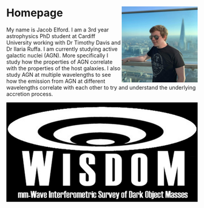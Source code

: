 # Homepage <img src="./assets/Profile.jpg" align="right" alt="Profile Image" width="200"/>

My name is Jacob Elford. I am a 3rd year astrophysics PhD student at Cardiff University working with Dr Timothy Davis and Dr Ilaria Ruffa. I am currently studying active galactic nuclei (AGN). More specifically I study how the properties of AGN correlate with the properties of the host galaxies. I also study AGN at multiple wavelengths to see how the emission from AGN at different wavelengths correlate with each other to try and understand the underlying accretion process. 

<img src="./assets/WISDOM.png" alt="WISDOM Logo" width="700" align="center"/>
